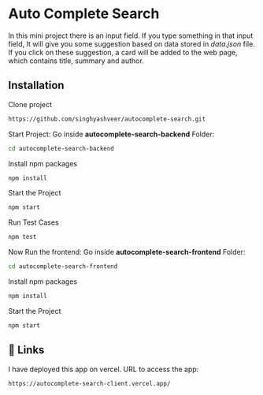 
# Auto Complete Search

In this mini project there is an input field. If you type something in that input field, It will give you some suggestion based on data stored in *data.json* file. If you click on these suggestion, a card will be added to the web page, which contains title, summary and author.


## Installation
Clone project
```bash
https://github.com/singhyashveer/autocomplete-search.git
```

Start Project:
Go inside **autocomplete-search-backend** Folder:
```bash
cd autocomplete-search-backend
```
Install npm packages
```bash
npm install
```
Start the Project
```bash
npm start
```

Run Test Cases
```bash
npm test
```

Now Run the frontend:
Go inside **autocomplete-search-frontend** Folder:
```bash
cd autocomplete-search-frontend
```
Install npm packages
```bash
npm install
```
Start the Project
```bash
npm start
```



## 🔗 Links
I have deployed this app on vercel. 
URL to access the app:
```bash
https://autocomplete-search-client.vercel.app/
```